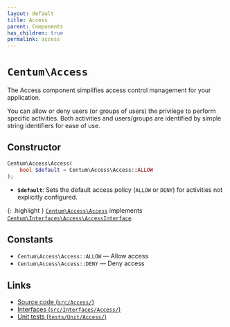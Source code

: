```yaml
---
layout: default
title: Access
parent: Components
has_children: true
permalink: access
---
```




# `Centum\Access`

The Access component simplifies access control management for your application.

You can allow or deny users (or groups of users) the privilege to perform specific activities.
Both activities and users/groups are identified by simple string identifiers for ease of use.



## Constructor

```php
Centum\Access\Access(
    bool $default = Centum\Access\Access::ALLOW
);
```

- **`$default`**: Sets the default access policy (`ALLOW` or `DENY`) for activities not explicitly configured.

{: .highlight }
[`Centum\Access\Access`](https://github.com/SidRoberts/centum/blob/main/src/Access/Access.php) implements [`Centum\Interfaces\Access\AccessInterface`](https://github.com/SidRoberts/centum/blob/main/src/Interfaces/Access/AccessInterface.php).



## Constants

- `Centum\Access\Access::ALLOW` — Allow access
- `Centum\Access\Access::DENY` — Deny access



## Links

- [Source code (`src/Access/`)](https://github.com/SidRoberts/centum/blob/main/src/Access/)
- [Interfaces (`src/Interfaces/Access/`)](https://github.com/SidRoberts/centum/blob/main/src/Interfaces/Access/)
- [Unit tests (`tests/Unit/Access/`)](https://github.com/SidRoberts/centum/blob/main/tests/Unit/Access/)
